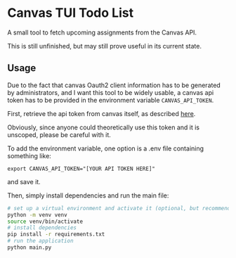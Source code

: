# Canvas TUI Todo List

A small tool to fetch upcoming assignments from the Canvas API.

This is still unfinished, but may still prove useful in its current state.

## Usage

Due to the fact that canvas Oauth2 client information has to be generated by administrators,
and I want this tool to be widely usable, a canvas api token has to be provided in the
environment variable `CANVAS_API_TOKEN`.

First, retrieve the api token from canvas itself, as described [here](https://canvas.instructure.com/doc/api/file.oauth.html#manual-token-generation).

Obviously, since anyone could theoretically use this token and it is unscoped, please be careful with it.

To add the environment variable, one option is a .env file containing something like:

```env
export CANVAS_API_TOKEN="[YOUR API TOKEN HERE]"
```

and save it.

Then, simply install dependencies and run the main file:

```sh
# set up a virtual environment and activate it (optional, but recommended)
python -m venv venv
source venv/bin/activate
# install dependencies
pip install -r requirements.txt
# run the application
python main.py
```
